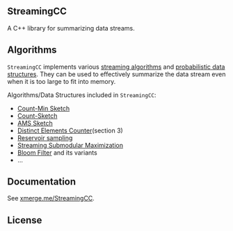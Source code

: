 StreamingCC
----------------------
A C++ library for summarizing data streams.

## Algorithms
`StreamingCC` implements various [streaming algorithms](https://en.wikipedia.org/wiki/Streaming_algorithm) and [probabilistic data structures](https://en.wikipedia.org/wiki/Category:Probabilistic_data_structures). They can be used to effectively summarize the data stream even when it is too large to fit into memory.

Algorithms/Data Structures included in `StreamingCC`:
+ [Count-Min Sketch](https://en.wikipedia.org/wiki/Count%E2%80%93min_sketch)
+ [Count-Sketch](https://www.cs.rutgers.edu/~farach/pubs/FrequentStream.pdf)
+ [AMS Sketch](https://polylogblog.wordpress.com/2009/09/27/bite-sized-stream-ams-sketching/)
+ [Distinct Elements Counter](http://www.cs.dartmouth.edu/~ac/Teach/CS49-Fall11/Notes/lecnotes.pdf)(section 3)
+ [Reservoir sampling](https://en.wikipedia.org/wiki/Reservoir_sampling)
+ [Streaming Submodular Maximization](http://las.ethz.ch/files/badanidiyuru14streaming.pdf)
+ [Bloom Filter](https://en.wikipedia.org/wiki/Bloom_filter) and its variants
+ ...






## Documentation
See [xmerge.me/StreamingCC](http://xmerge.me/StreamingCC/).


## License
